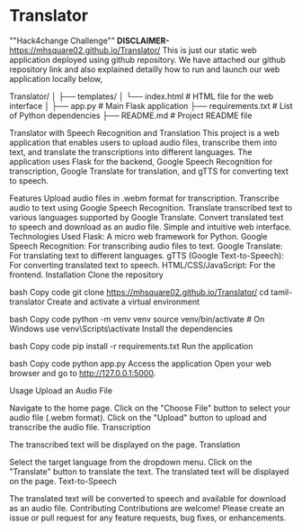 # Translator
""Hack4change Challenge""
**DISCLAIMER-** https://mhsquare02.github.io/Translator/ 
    This is just our static web application deployed using github repository. We have attached our github repository link and also explained detailly how to run and launch our web application locally below,
    
Translator/
│
├── templates/
│   └── index.html           # HTML file for the web interface
│
├── app.py                   # Main Flask application
├── requirements.txt         # List of Python dependencies
├── README.md                # Project README file


Translator with Speech Recognition and Translation
This project is a web application that enables users to upload audio files, transcribe them into text, and translate the transcriptions into different languages. The application uses Flask for the backend, Google Speech Recognition for transcription, Google Translate for translation, and gTTS for converting text to speech.

Features
Upload audio files in .webm format for transcription.
Transcribe audio to text using Google Speech Recognition.
Translate transcribed text to various languages supported by Google Translate.
Convert translated text to speech and download as an audio file.
Simple and intuitive web interface.
Technologies Used
Flask: A micro web framework for Python.
Google Speech Recognition: For transcribing audio files to text.
Google Translate: For translating text to different languages.
gTTS (Google Text-to-Speech): For converting translated text to speech.
HTML/CSS/JavaScript: For the frontend.
Installation
Clone the repository

bash
Copy code
git clone https://mhsquare02.github.io/Translator/ 
cd tamil-translator
Create and activate a virtual environment

bash
Copy code
python -m venv venv
source venv/bin/activate   # On Windows use venv\Scripts\activate
Install the dependencies

bash
Copy code
pip install -r requirements.txt
Run the application

bash
Copy code
python app.py
Access the application
Open your web browser and go to http://127.0.0.1:5000.

Usage
Upload an Audio File

Navigate to the home page.
Click on the "Choose File" button to select your audio file (.webm format).
Click on the "Upload" button to upload and transcribe the audio file.
Transcription

The transcribed text will be displayed on the page.
Translation

Select the target language from the dropdown menu.
Click on the "Translate" button to translate the text.
The translated text will be displayed on the page.
Text-to-Speech

The translated text will be converted to speech and available for download as an audio file.
Contributing
Contributions are welcome! Please create an issue or pull request for any feature requests, bug fixes, or enhancements.

